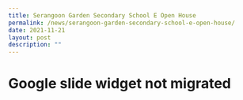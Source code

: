 ```yaml
---
title: Serangoon Garden Secondary School E Open House
permalink: /news/serangoon-garden-secondary-school-e-open-house/
date: 2021-11-21
layout: post
description: ""
---
```

# Google slide widget not migrated
